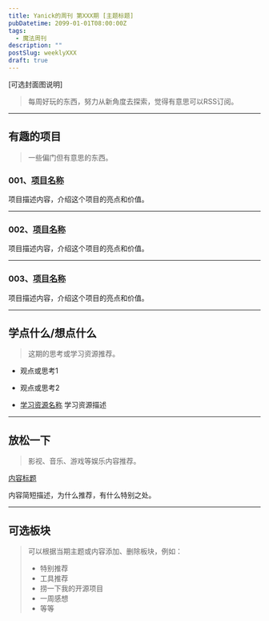 ```yaml
---
title: Yanick的周刊 第XXX期 [主题标题]
pubDatetime: 2099-01-01T08:00:00Z
tags:
  - 魔法周刊
description: ""
postSlug: weeklyXXX
draft: true
---
```


<!-- 注意：使用此模板时，请更新以下内容：
1. 标题中的"第XXX期"和"[主题标题]"
2. pubDatetime的日期，格式为：YYYY-MM-DDT08:00:00Z
3. postSlug更新为weeklyXXX，其中XXX是期数
4. 将draft: true改为draft: false或删除该行
-->

[可选封面图说明]

> 每周好玩的东西，努力从新角度去探索，觉得有意思可以RSS订阅。

---

## 有趣的项目

> 一些偏门但有意思的东西。

### 001、[项目名称](项目链接)

项目描述内容，介绍这个项目的亮点和价值。


---

### 002、[项目名称](项目链接)

项目描述内容，介绍这个项目的亮点和价值。


---

### 003、[项目名称](项目链接)

项目描述内容，介绍这个项目的亮点和价值。

---

## 学点什么/想点什么

> 这期的思考或学习资源推荐。

- 观点或思考1

- 观点或思考2

- [学习资源名称](学习资源链接)
  学习资源描述

---

## 放松一下

> 影视、音乐、游戏等娱乐内容推荐。

[内容标题](内容链接)


内容简短描述，为什么推荐，有什么特别之处。

---

## 可选板块

> 可以根据当期主题或内容添加、删除板块，例如：
> - 特别推荐
> - 工具推荐
> - 捞一下我的开源项目
> - 一周感想
> - 等等 